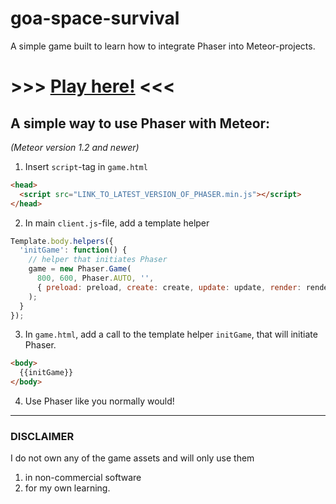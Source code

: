 # goa-space-survival
A simple game built to learn how to integrate Phaser into Meteor-projects.

# >>> [Play here!](http://gspace.meteor.com) <<<

## A simple way to use Phaser with Meteor:
*(Meteor version 1.2 and newer)*

1. Insert `script`-tag in `game.html`

  ```html
  <head>
    <script src="LINK_TO_LATEST_VERSION_OF_PHASER.min.js"></script>
  </head>
  ```

2. In main `client.js`-file, add a template helper

  ```javascript
  Template.body.helpers({
    'initGame': function() {
      // helper that initiates Phaser
      game = new Phaser.Game(
        800, 600, Phaser.AUTO, '',
        { preload: preload, create: create, update: update, render: render }
      );
    }
  });
  ```

3. In `game.html`, add a call to the template helper `initGame`, that will initiate Phaser.

  ```html
  <body>
    {{initGame}}
  </body>
  ```

4. Use Phaser like you normally would!

---

### DISCLAIMER

I do not own any of the game assets and will only use them

1. in non-commercial software
2. for my own learning.
